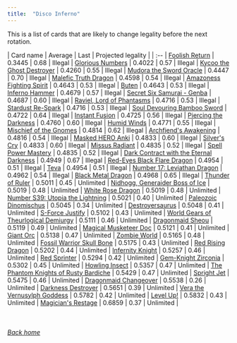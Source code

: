 ```yaml
---
title:  "Disco Inferno"
---
```


This is a list of cards that are likely to change legality before the next rotation.

| Card name | Average | Last | Projected legality |
| :-- |
[Foolish Return](https://db.ygoprodeck.com/card/?search=Foolish%20Return) | 0.3445 | 0.68 | Illegal |
[Glorious Numbers](https://db.ygoprodeck.com/card/?search=Glorious%20Numbers) | 0.4022 | 0.57 | Illegal |
[Kycoo the Ghost Destroyer](https://db.ygoprodeck.com/card/?search=Kycoo%20the%20Ghost%20Destroyer) | 0.4260 | 0.55 | Illegal |
[Mudora the Sword Oracle](https://db.ygoprodeck.com/card/?search=Mudora%20the%20Sword%20Oracle) | 0.4447 | 0.70 | Illegal |
[Malefic Truth Dragon](https://db.ygoprodeck.com/card/?search=Malefic%20Truth%20Dragon) | 0.4598 | 0.54 | Illegal |
[Amazoness Fighting Spirit](https://db.ygoprodeck.com/card/?search=Amazoness%20Fighting%20Spirit) | 0.4643 | 0.53 | Illegal |
[Buten](https://db.ygoprodeck.com/card/?search=Buten) | 0.4643 | 0.53 | Illegal |
[Inferno Hammer](https://db.ygoprodeck.com/card/?search=Inferno%20Hammer) | 0.4679 | 0.57 | Illegal |
[Secret Six Samurai - Genba](https://db.ygoprodeck.com/card/?search=Secret%20Six%20Samurai%20-%20Genba) | 0.4687 | 0.60 | Illegal |
[Raviel, Lord of Phantasms](https://db.ygoprodeck.com/card/?search=Raviel,%20Lord%20of%20Phantasms) | 0.4716 | 0.53 | Illegal |
[Stardust Re-Spark](https://db.ygoprodeck.com/card/?search=Stardust%20Re-Spark) | 0.4716 | 0.53 | Illegal |
[Soul Devouring Bamboo Sword](https://db.ygoprodeck.com/card/?search=Soul%20Devouring%20Bamboo%20Sword) | 0.4722 | 0.64 | Illegal |
[Instant Fusion](https://db.ygoprodeck.com/card/?search=Instant%20Fusion) | 0.4725 | 0.56 | Illegal |
[Piercing the Darkness](https://db.ygoprodeck.com/card/?search=Piercing%20the%20Darkness) | 0.4760 | 0.60 | Illegal |
[Humid Winds](https://db.ygoprodeck.com/card/?search=Humid%20Winds) | 0.4771 | 0.55 | Illegal |
[Mischief of the Gnomes](https://db.ygoprodeck.com/card/?search=Mischief%20of%20the%20Gnomes) | 0.4814 | 0.62 | Illegal |
[Archfiend's Awakening](https://db.ygoprodeck.com/card/?search=Archfiend's%20Awakening) | 0.4816 | 0.54 | Illegal |
[Masked HERO Anki](https://db.ygoprodeck.com/card/?search=Masked%20HERO%20Anki) | 0.4833 | 0.60 | Illegal |
[Silver's Cry](https://db.ygoprodeck.com/card/?search=Silver's%20Cry) | 0.4833 | 0.60 | Illegal |
[Missus Radiant](https://db.ygoprodeck.com/card/?search=Missus%20Radiant) | 0.4835 | 0.52 | Illegal |
[Spell Power Mastery](https://db.ygoprodeck.com/card/?search=Spell%20Power%20Mastery) | 0.4835 | 0.52 | Illegal |
[Dark Contract with the Eternal Darkness](https://db.ygoprodeck.com/card/?search=Dark%20Contract%20with%20the%20Eternal%20Darkness) | 0.4949 | 0.67 | Illegal |
[Red-Eyes Black Flare Dragon](https://db.ygoprodeck.com/card/?search=Red-Eyes%20Black%20Flare%20Dragon) | 0.4954 | 0.51 | Illegal |
[Teva](https://db.ygoprodeck.com/card/?search=Teva) | 0.4954 | 0.51 | Illegal |
[Number 17: Leviathan Dragon](https://db.ygoprodeck.com/card/?search=Number%2017:%20Leviathan%20Dragon) | 0.4962 | 0.54 | Illegal |
[Black Metal Dragon](https://db.ygoprodeck.com/card/?search=Black%20Metal%20Dragon) | 0.4968 | 0.65 | Illegal |
[Thunder of Ruler](https://db.ygoprodeck.com/card/?search=Thunder%20of%20Ruler) | 0.5011 | 0.45 | Unlimited |
[Nidhogg, Generaider Boss of Ice](https://db.ygoprodeck.com/card/?search=Nidhogg,%20Generaider%20Boss%20of%20Ice) | 0.5019 | 0.48 | Unlimited |
[White Rose Dragon](https://db.ygoprodeck.com/card/?search=White%20Rose%20Dragon) | 0.5019 | 0.48 | Unlimited |
[Number S39: Utopia the Lightning](https://db.ygoprodeck.com/card/?search=Number%20S39:%20Utopia%20the%20Lightning) | 0.5021 | 0.40 | Unlimited |
[Paleozoic Dinomischus](https://db.ygoprodeck.com/card/?search=Paleozoic%20Dinomischus) | 0.5045 | 0.34 | Unlimited |
[Destroyersaurus](https://db.ygoprodeck.com/card/?search=Destroyersaurus) | 0.5048 | 0.41 | Unlimited |
[S-Force Justify](https://db.ygoprodeck.com/card/?search=S-Force%20Justify) | 0.5102 | 0.43 | Unlimited |
[World Gears of Theurlogical Demiurgy](https://db.ygoprodeck.com/card/?search=World%20Gears%20of%20Theurlogical%20Demiurgy) | 0.5111 | 0.46 | Unlimited |
[Dragonmaid Sheou](https://db.ygoprodeck.com/card/?search=Dragonmaid%20Sheou) | 0.5119 | 0.49 | Unlimited |
[Magical Musketeer Doc](https://db.ygoprodeck.com/card/?search=Magical%20Musketeer%20Doc) | 0.5121 | 0.41 | Unlimited |
[Giant Orc](https://db.ygoprodeck.com/card/?search=Giant%20Orc) | 0.5138 | 0.47 | Unlimited |
[Zombie World](https://db.ygoprodeck.com/card/?search=Zombie%20World) | 0.5165 | 0.48 | Unlimited |
[Fossil Warrior Skull Bone](https://db.ygoprodeck.com/card/?search=Fossil%20Warrior%20Skull%20Bone) | 0.5175 | 0.43 | Unlimited |
[Red Rising Dragon](https://db.ygoprodeck.com/card/?search=Red%20Rising%20Dragon) | 0.5202 | 0.44 | Unlimited |
[Infernity Knight](https://db.ygoprodeck.com/card/?search=Infernity%20Knight) | 0.5257 | 0.46 | Unlimited |
[Red Sprinter](https://db.ygoprodeck.com/card/?search=Red%20Sprinter) | 0.5294 | 0.42 | Unlimited |
[Gem-Knight Zirconia](https://db.ygoprodeck.com/card/?search=Gem-Knight%20Zirconia) | 0.5302 | 0.45 | Unlimited |
[Howling Insect](https://db.ygoprodeck.com/card/?search=Howling%20Insect) | 0.5357 | 0.47 | Unlimited |
[The Phantom Knights of Rusty Bardiche](https://db.ygoprodeck.com/card/?search=The%20Phantom%20Knights%20of%20Rusty%20Bardiche) | 0.5429 | 0.47 | Unlimited |
[Spright Jet](https://db.ygoprodeck.com/card/?search=Spright%20Jet) | 0.5475 | 0.46 | Unlimited |
[Dragonmaid Changeover](https://db.ygoprodeck.com/card/?search=Dragonmaid%20Changeover) | 0.5538 | 0.26 | Unlimited |
[Darkness Destroyer](https://db.ygoprodeck.com/card/?search=Darkness%20Destroyer) | 0.5651 | 0.39 | Unlimited |
[Vera the Vernusylph Goddess](https://db.ygoprodeck.com/card/?search=Vera%20the%20Vernusylph%20Goddess) | 0.5782 | 0.42 | Unlimited |
[Level Up!](https://db.ygoprodeck.com/card/?search=Level%20Up!) | 0.5832 | 0.43 | Unlimited |
[Magician's Restage](https://db.ygoprodeck.com/card/?search=Magician's%20Restage) | 0.6859 | 0.37 | Unlimited |

<br>

###### [Back home](index)